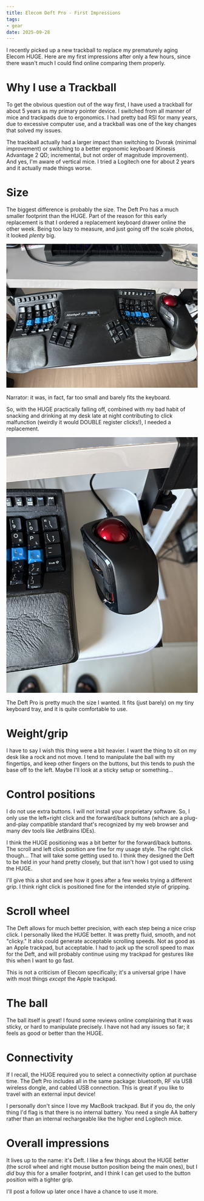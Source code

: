 ```yaml
---
title: Elecom Deft Pro - First Impressions
tags:
- gear
date: 2025-09-28
---
```


I recently picked up a new trackball to replace my prematurely aging Elecom HUGE.
Here are my first impressions after only a few hours, since there wasn't much I could find online comparing them properly.

# Why I use a Trackball

To get the obvious question out of the way first,
I have used a trackball for about 5 years as my primary pointer device.
I switched from all manner of mice and trackpads due to ergonomics.
I had pretty bad RSI for many years, due to excessive computer use,
and a trackball was one of the key changes that solved my issues.

The trackball actually had a larger impact than switching to Dvorak (minimal improvement)
or switching to a better ergonomic keyboard (Kinesis Advantage 2 QD; incremental, but not order of magnitude improvement).
And yes, I'm aware of vertical mice.
I tried a Logitech one for about 2 years and it actually made things worse.

# Size

The biggest difference is probably the size.
The Deft Pro has a much smaller footprint than the HUGE.
Part of the reason for this early replacement is that I ordered a replacement keyboard drawer online the other week.
Being too lazy to measure, and just going off the scale photos, it looked *plenty* big.

![An Elecom HUGE trackball, with the side hanging off the edge of a white keyboard tray](media/huge-on-the-tray.jpeg)

Narrator: it was, in fact, far too small and barely fits the keyboard.

So, with the HUGE practically falling off,
combined with my bad habit of snacking and drinking at my desk late at night contributing to click malfunction
(weirdly it would DOUBLE register clicks!), I needed a replacement.

![An Elecom Deft Pro trackball, which barely fits on the keyboard tray](media/deft-on-the-tray.jpeg)

The Deft Pro is pretty much the size I wanted.
It fits (just barely) on my tiny keyboard tray,
and it is quite comfortable to use.

# Weight/grip

I have to say I wish this thing were a bit heavier.
I want the thing to sit on my desk like a rock and not move.
I tend to manipulate the ball with my fingertips,
and keep other fingers on the buttons, but this tends to push the base off to the left.
Maybe I'll look at a sticky setup or something...

# Control positions

I do not use extra buttons.
I will not install your proprietary software.
So, I only use the left+right click
and the forward/back buttons (which are a plug-and-play compatible standard
that's recognized by my web browser and many dev tools like JetBrains IDEs).

I think the HUGE positioning was a bit better for the forward/back buttons.
The scroll and left click position are fine for my usage style.
The right click though... That will take some getting used to.
I think they designed the Deft to be held in your hand pretty closely,
but that isn't how I got used to using the HUGE.

I'll give this a shot and see how it goes after a few weeks trying a different grip.
I think right click is positioned fine for the intended style of gripping.

# Scroll wheel

The Deft allows for much better precision, with each step being a nice crisp click.
I personally liked the HUGE better.
It was pretty fluid, smooth, and not "clicky."
It also could generate acceptable scrolling speeds.
Not as good as an Apple trackpad, but acceptable.
I had to jack up the scroll speed to max for the Deft,
and will probably continue using my trackpad for gestures like this when I want to go fast.

This is not a criticism of Elecom specifically; it's a universal gripe I have with most things
_except_ the Apple trackpad.

# The ball

The ball itself is great!
I found some reviews online complaining that it was sticky,
or hard to manipulate precisely.
I have not had any issues so far; it feels as good or better than the HUGE.

# Connectivity

If I recall, the HUGE required you to select a connectivity option at purchase time.
The Deft Pro includes all in the same package: bluetooth, RF via USB wireless dongle, and cabled USB connection.
This is great if you like to travel with an external input device!

I personally don't since I love my MacBook trackpad.
But if you do, the only thing I'd flag is that there is no internal battery.
You need a single AA battery rather than an internal rechargeable like the higher end Logitech mice.

# Overall impressions

It lives up to the name: it's Deft.
I like a few things about the HUGE better (the scroll wheel and right mouse button position being the main ones),
but I _did_ buy this for a smaller footprint,
and I think I can get used to the button position with a tighter grip.

I'll post a follow up later once I have a chance to use it more.
